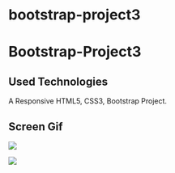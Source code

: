 # bootstrap-project3

<h1>Bootstrap-Project3</h1>

<h2>Used Technologies</h2>	

A Responsive HTML5, CSS3, Bootstrap Project.

<h2>Screen Gif</h2>

![](/images/project2.gif)
<br>

![](/images/project.gif)